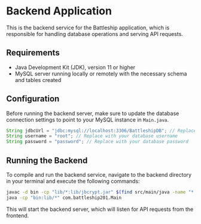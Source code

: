 # Backend Application

This is the backend service for the Battleship application, which is responsible for handling database operations and serving API requests.

## Requirements

- Java Development Kit (JDK), version 11 or higher
- MySQL server running locally or remotely with the necessary schema and tables created

## Configuration

Before running the backend server, make sure to update the database connection settings to point to your MySQL instance in `Main.java`.

```java
String jdbcUrl = "jdbc:mysql://localhost:3306/BattleshipDB"; // Replace with your database URL
String username = "root"; // Replace with your database username
String password = "password"; // Replace with your database password
```

## Running the Backend
To compile and run the backend service, navigate to the backend directory in your terminal and execute the following commands:

```bash
javac -d bin -cp "lib/*:lib/jbcrypt.jar" $(find src/main/java -name "*.java")
java -cp "bin:lib/*" com.battleship201.Main
```

This will start the backend server, which will listen for API requests from the frontend.